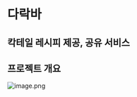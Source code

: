 # 다락바
## 칵테일 레시피 제공, 공유 서비스

## 프로젝트 개요
![image.png](attachment:5050dec1-2296-4ca7-a93e-f66ea0923c4a:image.png)

